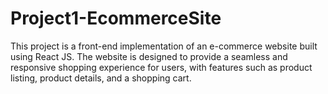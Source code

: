 # Project1-EcommerceSite
This project is a front-end implementation of an e-commerce website built using React JS. The website is designed to provide a seamless and responsive shopping experience for users, with features such as product listing, product details, and a shopping cart.
